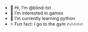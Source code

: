 - 👋 Hi, I’m @blind-txt
- 👀 I’m interested in games
- 🌱 I’m currently learning python
- ⚡ Fun fact: i go to the gym 🔥🔥🔥🔥🔥
